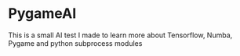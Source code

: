 # PygameAI
This is a small AI test I made to learn more about Tensorflow,  Numba, Pygame and python subprocess modules
